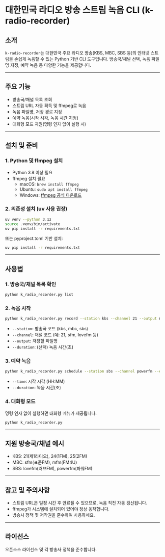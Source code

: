 # 대한민국 라디오 방송 스트림 녹음 CLI (k-radio-recorder)

## 소개

`k-radio-recorder`는 대한민국 주요 라디오 방송(KBS, MBC, SBS 등)의 인터넷 스트림을 손쉽게 녹음할 수 있는 Python 기반 CLI 도구입니다. 방송국/채널 선택, 녹음 파일명 지정, 예약 녹음 등 다양한 기능을 제공합니다.

---

## 주요 기능
- 방송국/채널 목록 조회
- 스트림 URL 자동 획득 및 ffmpeg로 녹음
- 녹음 파일명, 저장 경로 지정
- 예약 녹음(시작 시각, 녹음 시간 지정)
- 대화형 모드 지원(명령 인자 없이 실행 시)

---

## 설치 및 준비

### 1. Python 및 ffmpeg 설치
- Python 3.8 이상 필요
- ffmpeg 설치 필요
  - macOS: `brew install ffmpeg`
  - Ubuntu: `sudo apt install ffmpeg`
  - Windows: [ffmpeg 공식 다운로드](https://ffmpeg.org/download.html)

### 2. 의존성 설치 (uv 사용 권장)
```sh
uv venv --python 3.12
source .venv/bin/activate
uv pip install -r requirements.txt
```
또는 pyproject.toml 기반 설치:
```sh
uv pip install -r requirements.txt
```

---

## 사용법

### 1. 방송국/채널 목록 확인
```sh
python k_radio_recorder.py list
```

### 2. 녹음 시작
```sh
python k_radio_recorder.py record --station kbs --channel 21 --output myradio.mp3
```
- `--station`: 방송국 코드 (kbs, mbc, sbs)
- `--channel`: 채널 코드 (예: 21, sfm, lovefm 등)
- `--output`: 저장할 파일명
- `--duration`: (선택) 녹음 시간(초)

### 3. 예약 녹음
```sh
python k_radio_recorder.py schedule --station sbs --channel powerfm --output myradio.aac --time 08:00 --duration 3600
```
- `--time`: 시작 시각 (HH:MM)
- `--duration`: 녹음 시간(초)

### 4. 대화형 모드
명령 인자 없이 실행하면 대화형 메뉴가 제공됩니다.
```sh
python k_radio_recorder.py
```

---

## 지원 방송국/채널 예시
- KBS: 21(제1라디오), 24(1FM), 25(2FM)
- MBC: sfm(표준FM), mfm(FM4U)
- SBS: lovefm(러브FM), powerfm(파워FM)

---

## 참고 및 주의사항
- 스트림 URL은 일정 시간 후 만료될 수 있으므로, 녹음 직전 자동 갱신됩니다.
- ffmpeg가 시스템에 설치되어 있어야 정상 동작합니다.
- 방송사 정책 및 저작권을 준수하여 사용하세요.

---

## 라이선스
오픈소스 라이선스 및 각 방송사 정책을 준수합니다.
